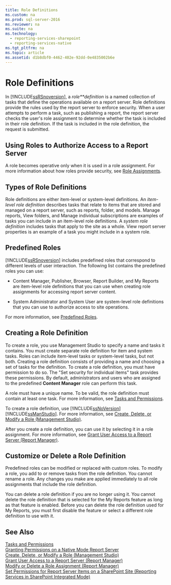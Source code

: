 ```yaml
---
title: Role Definitions
ms.custom: na
ms.prod: sql-server-2016
ms.reviewer: na
ms.suite: na
ms.technology: 
  - reporting-services-sharepoint
  - reporting-services-native
ms.tgt_pltfrm: na
ms.topic: article
ms.assetid: d1b8dbf0-4462-402e-92dd-0e4835002b6e
---
```

# Role Definitions
  In [!INCLUDE[ssRSnoversion](../../Token\Other/ssRSnoversion_md.md)], a *role**definition* is a named collection of tasks that define the operations available on a report server. Role definitions provide the rules used by the report server to enforce security. When a user attempts to perform a task, such as publishing a report, the report server checks the user's role assignment to determine whether the task is included in their role definition. If the task is included in the role definition, the request is submitted.  
  
## Using Roles to Authorize Access to a Report Server  
 A role becomes operative only when it is used in a role assignment. For more information about how roles provide security, see [Role Assignments](../../Topics\TopicNameNotContainA/Role-Assignments.md).  
  
## Types of Role Definitions  
 Role definitions are either item\-level or system\-level definitions. An *item\-level role definition* describes tasks that relate to items that are stored and managed on a report server, such as reports, folder, and models. Manage reports, View folders, and Manage individual subscriptions are examples of tasks you can include in an item\-level role definitions. A *system role definition* includes tasks that apply to the site as a whole. View report server properties is an example of a task you might include in a system role.  
  
## Predefined Roles  
 [!INCLUDE[ssRSnoversion](../../Token\Other/ssRSnoversion_md.md)] includes predefined roles that correspond to different levels of user interaction. The following list contains the predefined roles you can use:  
  
-   Content Manager, Publisher, Browser, Report Builder, and My Reports are item\-level role definitions that you can use when creating role assignments for accessing report server content.  
  
-   System Administrator and System User are system\-level role definitions that you can use to authorize access to site operations.  
  
 For more information, see [Predefined Roles](../../Topics\TopicNameNotContainA/Predefined-Roles.md).  
  
## Creating a Role Definition  
 To create a role, you use Management Studio to specify a name and tasks it contains. You must create separate role definition for item and system tasks. Roles can include item\-level tasks or system\-level tasks, but not both. Creating a role definition consists of providing a name and choosing a set of tasks for the definition. To create a role definition, you must have permission to do so. The "Set security for individual items" task provides these permissions. By default, administrators and users who are assigned to the predefined **Content Manager** role can perform this task.  
  
 A role must have a unique name. To be valid, the role definition must contain at least one task. For more information, see [Tasks and Permissions](../../Topics\TopicNameNotContainA/Tasks-and-Permissions.md).  
  
 To create a role definition, use [!INCLUDE[ssNoVersion](../../Token\Other/ssNoVersion_md.md)] [!INCLUDE[ssManStudio](../../Token\Other/ssManStudio_md.md)]. For more information, see [Create, Delete, or Modify a Role &#40;Management Studio&#41;](../Topic/Create,%20Delete,%20or%20Modify%20a%20Role%20\(Management%20Studio\).md).  
  
 After you create a role definition, you can use it by selecting it in a role assignment. For more information, see [Grant User Access to a Report Server &#40;Report Manager&#41;](../Topic/Grant%20User%20Access%20to%20a%20Report%20Server%20\(Report%20Manager\).md).  
  
## Customize or Delete a Role Definition  
 Predefined roles can be modified or replaced with custom roles. To modify a role, you add to or remove tasks from the role definition. You cannot rename a role. Any changes you make are applied immediately to all role assignments that include the role definition.  
  
 You can delete a role definition if you are no longer using it. You cannot delete the role definition that is selected for the My Reports feature as long as that feature is enabled. Before you can delete the role definition used for My Reports, you must first disable the feature or select a different role definition to use with it.  
  
## See Also  
 [Tasks and Permissions](../../Topics\TopicNameNotContainA/Tasks-and-Permissions.md)   
 [Granting Permissions on a Native Mode Report Server](../../Topics\TopicNameContainA/Granting-Permissions-on-a-Native-Mode-Report-Server.md)   
 [Create, Delete, or Modify a Role &#40;Management Studio&#41;](../Topic/Create,%20Delete,%20or%20Modify%20a%20Role%20\(Management%20Studio\).md)   
 [Grant User Access to a Report Server &#40;Report Manager&#41;](../Topic/Grant%20User%20Access%20to%20a%20Report%20Server%20\(Report%20Manager\).md)   
 [Modify or Delete a Role Assignment &#40;Report Manager&#41;](../Topic/Modify%20or%20Delete%20a%20Role%20Assignment%20\(Report%20Manager\).md)   
 [Set Permissions for Report Server Items on a SharePoint Site &#40;Reporting Services in SharePoint Integrated Mode&#41;](../Topic/Set%20Permissions%20for%20Report%20Server%20Items%20on%20a%20SharePoint%20Site%20\(Reporting%20Services%20in%20SharePoint%20Integrated%20Mode\).md)  
  
  